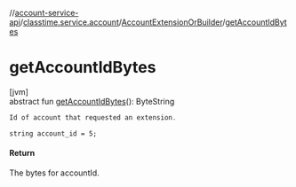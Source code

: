 //[account-service-api](../../../index.md)/[classtime.service.account](../index.md)/[AccountExtensionOrBuilder](index.md)/[getAccountIdBytes](get-account-id-bytes.md)

# getAccountIdBytes

[jvm]\
abstract fun [getAccountIdBytes](get-account-id-bytes.md)(): ByteString

```kotlin
Id of account that requested an extension. 

```
`string account_id = 5;`

#### Return

The bytes for accountId.
